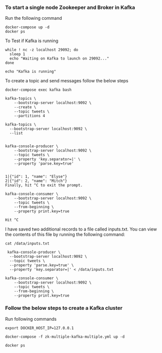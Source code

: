 ### To start a single node Zookeeper and Broker in Kafka

Run the following command 

```
docker-compose up -d
docker ps
```

To Test if Kafka is running

```
while ! nc -z localhost 29092; do   
  sleep 1
  echo "Waiting on Kafka to launch on 29092..."
done

echo "Kafka is running"

  ```
  
To create a topic and send messages follow the below steps

```
docker-compose exec kafka bash

kafka-topics \
    --bootstrap-server localhost:9092 \
    --create \
    --topic tweets \
    --partitions 4

kafka-topics \
  --bootstrap-server localhost:9092 \
  --list


kafka-console-producer \
    --bootstrap-server localhost:9092 \
    --topic tweets \
    --property 'key.separator=|' \
    --property 'parse.key=true'


1|{"id": 1, "name": "Elyse"}
2|{"id": 2, "name": "Mitch"}
Finally, hit ^C to exit the prompt.

kafka-console-consumer \
    --bootstrap-server localhost:9092 \
    --topic tweets \
    --from-beginning \
    --property print.key=true

Hit ^C

```

I have saved two additional records to a file called inputs.txt. You can view the contents of this file by running the following command:

```
cat /data/inputs.txt

 kafka-console-producer \
  --bootstrap-server localhost:9092 \
  --topic tweets \
  --property 'parse.key=true' \
  --property 'key.separator=|' < /data/inputs.txt

kafka-console-consumer \
    --bootstrap-server localhost:9092 \
    --topic tweets \
    --from-beginning \
    --property print.key=true
```

### Follow the below steps to create a Kafka cluster

Run following commands

```
export DOCKER_HOST_IP=127.0.0.1

docker-compose -f zk-multiple-kafka-multiple.yml up -d

docker ps
```
